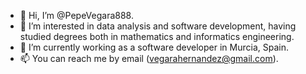- 👋 Hi, I’m @PepeVegara888.
- 👀 I’m interested in data analysis and software development, having studied degrees both in mathematics and informatics engineering.
- 🌱 I’m currently working as a software developer in Murcia, Spain.
- 📫 You can reach me by email (vegarahernandez@gmail.com).
